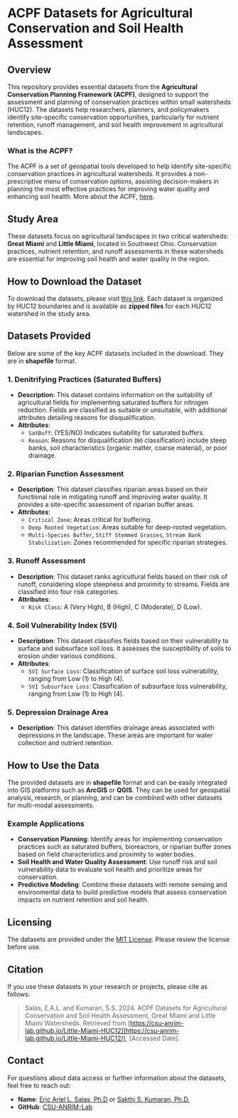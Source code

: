 # ACPF Datasets for Agricultural Conservation and Soil Health Assessment

## Overview

This repository provides essential datasets from the **Agricultural Conservation Planning Framework (ACPF)**, designed to support the assessment and planning of conservation practices within small watersheds (HUC12). The datasets help researchers, planners, and policymakers identify site-specific conservation opportunities, particularly for nutrient retention, runoff management, and soil health improvement in agricultural landscapes.

### What is the ACPF?

The ACPF is a set of geospatial tools developed to help identify site-specific conservation practices in agricultural watersheds. It provides a non-prescriptive menu of conservation options, assisting decision-makers in planning the most effective practices for improving water quality and enhancing soil health. More about the ACPF, [here](https://acpf4watersheds.org/).

## Study Area

These datasets focus on agricultural landscapes in two critical watersheds: **Great Miami** and **Little Miami**, located in Southwest Ohio. Conservation practices, nutrient retention, and runoff assessments in these watersheds are essential for improving soil health and water quality in the region.

## How to Download the Dataset

To download the datasets, please visit [this link](https://csu-anrim-lab.github.io/Little-Miami-HUC12/). Each dataset is organized by HUC12 boundaries and is available as **zipped files** for each HUC12 watershed in the study area.

## Datasets Provided

Below are some of the key ACPF datasets included in the download.  They are in **shapefile** format.

### 1. Denitrifying Practices (Saturated Buffers)

- **Description**: This dataset contains information on the suitability of agricultural fields for implementing saturated buffers for nitrogen reduction. Fields are classified as suitable or unsuitable, with additional attributes detailing reasons for disqualification.
- **Attributes**:
  - `SatBuff`: (YES/NO) Indicates suitability for saturated buffers.
  - `Reason`: Reasons for disqualification (`NO` classification) include steep banks, soil characteristics (organic matter, coarse material), or poor drainage.

### 2. Riparian Function Assessment

- **Description**: This dataset classifies riparian areas based on their functional role in mitigating runoff and improving water quality. It provides a site-specific assessment of riparian buffer areas.
- **Attributes**:
  - `Critical Zone`: Areas critical for buffering.
  - `Deep Rooted Vegetation`: Areas suitable for deep-rooted vegetation.
  - `Multi-Species Buffer`, `Stiff Stemmed Grasses`, `Stream Bank Stabilization`: Zones recommended for specific riparian strategies.

### 3. Runoff Assessment

- **Description**: This dataset ranks agricultural fields based on their risk of runoff, considering slope steepness and proximity to streams. Fields are classified into four risk categories.
- **Attributes**:
  - `Risk Class`: A (Very High), B (High), C (Moderate), D (Low).

### 4. Soil Vulnerability Index (SVI)

- **Description**: This dataset classifies fields based on their vulnerability to surface and subsurface soil loss. It assesses the susceptibility of soils to erosion under various conditions.
- **Attributes**:
  - `SVI Surface Loss`: Classification of surface soil loss vulnerability, ranging from Low (1) to High (4).
  - `SVI Subsurface Loss`: Classification of subsurface loss vulnerability, ranging from Low (1) to High (4).

### 5. Depression Drainage Area

- **Description**: This dataset identifies drainage areas associated with depressions in the landscape. These areas are important for water collection and nutrient retention.

## How to Use the Data

The provided datasets are in **shapefile** format and can be easily integrated into GIS platforms such as **ArcGIS** or **QGIS**. They can be used for geospatial analysis, research, or planning, and can be combined with other datasets for multi-modal assessments.

### Example Applications

- **Conservation Planning**: Identify areas for implementing conservation practices such as saturated buffers, bioreactors, or riparian buffer zones based on field characteristics and proximity to water bodies.
- **Soil Health and Water Quality Assessment**: Use runoff risk and soil vulnerability data to evaluate soil health and prioritize areas for conservation.
- **Predictive Modeling**: Combine these datasets with remote sensing and environmental data to build predictive models that assess conservation impacts on nutrient retention and soil health.

## Licensing

The datasets are provided under the [MIT License](https://github.com/git/git-scm.com/blob/main/MIT-LICENSE.txt). Please review the license before use.

## Citation

If you use these datasets in your research or projects, please cite as follows:

> Salas, E.A.L. and Kumaran, S.S. 2024. ACPF Datasets for Agricultural Conservation and Soil Health Assessment, Great Miami and Little Miami Watersheds. Retrieved from [https://csu-anrim-lab.github.io/Little-Miami-HUC12](https://csu-anrim-lab.github.io/Little-Miami-HUC12/), [Accessed Date].

## Contact

For questions about data access or further information about the datasets, feel free to reach out:

- **Name**: [Eric Ariel L. Salas, Ph.D](mailto:esalas@centralstate.edu?subject=[GitHub]%20ACPF%20Dataset) or [Sakthi S. Kumaran, Ph.D.](mailto:ssubburayalu@centralstate.edu?subject=[GitHub]%20ACPF%20Dataset)
- **GitHub**: [CSU-ANRIM-Lab](https://github.com/CSU-ANRIM-Lab)
